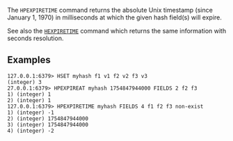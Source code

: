 The `HPEXPIRETIME` command returns the absolute Unix timestamp (since January 1, 1970) in milliseconds at which the given hash field(s) will expire.

See also the [`HEXPIRETIME`](hexpiretime.md) command which returns the same information with seconds resolution.

## Examples

```
127.0.0.1:6379> HSET myhash f1 v1 f2 v2 f3 v3
(integer) 3
27.0.0.1:6379> HPEXPIREAT myhash 1754847944000 FIELDS 2 f2 f3
1) (integer) 1
2) (integer) 1
127.0.0.1:6379> HPEXPIRETIME myhash FIELDS 4 f1 f2 f3 non-exist
1) (integer) -1
2) (integer) 1754847944000
3) (integer) 1754847944000
4) (integer) -2
```
